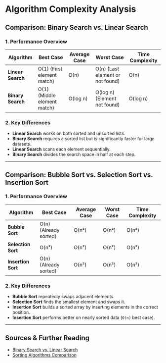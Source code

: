 # Algorithm Complexity Analysis

## **Comparison: Binary Search vs. Linear Search**
### **1. Performance Overview**
| Algorithm       | Best Case | Average Case | Worst Case | Time Complexity |
|---------------|-----------|--------------|------------|----------------|
| **Linear Search** | O(1) (First element match) | O(n) | O(n) (Last element or not found) | O(n) |
| **Binary Search** | O(1) (Middle element match) | O(log n) | O(log n) (Element not found) | O(log n) |

### **2. Key Differences**
- **Linear Search** works on both sorted and unsorted lists.
- **Binary Search** requires a sorted list but is significantly faster for large datasets.
- **Linear Search** scans each element sequentially.
- **Binary Search** divides the search space in half at each step.

---

## **Comparison: Bubble Sort vs. Selection Sort vs. Insertion Sort**
### **1. Performance Overview**
| Algorithm       | Best Case | Average Case | Worst Case | Time Complexity |
|---------------|-----------|--------------|------------|----------------|
| **Bubble Sort** | O(n) (Already sorted) | O(n²) | O(n²) | O(n²) |
| **Selection Sort** | O(n²) | O(n²) | O(n²) | O(n²) |
| **Insertion Sort** | O(n) (Already sorted) | O(n²) | O(n²) | O(n²) |

### **2. Key Differences**
- **Bubble Sort** repeatedly swaps adjacent elements.
- **Selection Sort** finds the smallest element and swaps it.
- **Insertion Sort** builds a sorted array by inserting elements in the correct position.
- **Insertion Sort** performs better on nearly sorted data (`O(n)` best case).

---

## **Sources & Further Reading**
- [Binary Search vs. Linear Search](https://www.ijariit.com/conference-proceedings/15%20CSE%20107.pdf)
- [Sorting Algorithms Comparison](https://www.enjoyalgorithms.com/blog/introduction-to-sorting-bubble-sort-selection-sort-and-insertion-sort/)


